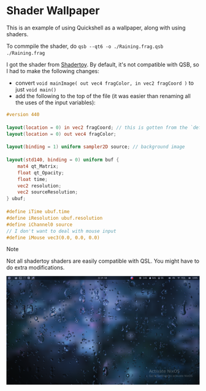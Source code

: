 # Shader Wallpaper

This is an example of using Quickshell as a wallpaper, along with using shaders.

To commpile the shader, do `qsb --qt6 -o ./Raining.frag.qsb ./Raining.frag`

I got the shader from [Shadertoy](https://www.shadertoy.com/view/ltffzl). By default, it's not compatible with QSB, so I had to make the following changes:
- convert `void mainImage( out vec4 fragColor, in vec2 fragCoord )` to just `void main()`
- add the following to the top of the file (it was easier than renaming all the uses of the input variables):

```glsl
#version 440

layout(location = 0) in vec2 fragCoord; // this is gotten from the `default.vert`
layout(location = 0) out vec4 fragColor;

layout(binding = 1) uniform sampler2D source; // background image

layout(std140, binding = 0) uniform buf {
    mat4 qt_Matrix;
    float qt_Opacity;
    float time;
    vec2 resolution;
    vec2 sourceResolution;
} ubuf;

#define iTime ubuf.time
#define iResolution ubuf.resolution
#define iChannel0 source
// I don't want to deal with mouse input
#define iMouse vec3(0.0, 0.0, 0.0)
```

> [!NOTE]
> Not all shadertoy shaders are easily compatible with QSL. You might have to do extra modifications.

![](./image.png)
